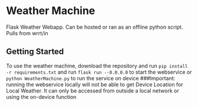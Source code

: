 # Weather Machine

Flask Weather Webapp. Can be hosted or ran as an offline python script. Pulls from wrrt/in

## Getting Started

To use the weather machine, download the repository and run 
`pip install -r requirements.txt`
 and run 
 `flask run --0.0.0.0` to start the webservice or `python WeatherMachine.py` to run the service on device
###Important: running the webservice locally will not be able to get Device Location for Local Weather. It can only be accessed from outside a local network or using the on-device function
